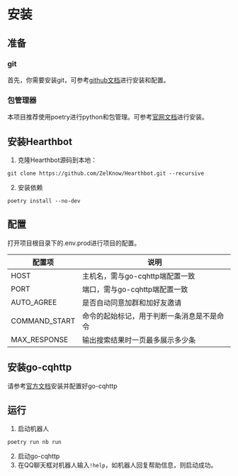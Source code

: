 # 安装

## 准备

### git
首先，你需要安装git，可参考[github文档](https://docs.github.com/cn/github/getting-started-with-github/quickstart/set-up-git)进行安装和配置。

### 包管理器

本项目推荐使用poetry进行python和包管理。可参考[官网文档](https://python-poetry.org/docs/)进行安装。

## 安装Hearthbot

1. 克隆Hearthbot源码到本地：
```
git clone https://github.com/ZelKnow/Hearthbot.git --recursive
```

2. 安装依赖
```
poetry install --no-dev
```

## 配置

打开项目根目录下的.env.prod进行项目的配置。

| 配置项        | 说明                                       |
| ------------- | ------------------------------------------ |
| HOST          | 主机名，需与go-cqhttp端配置一致            |
| PORT          | 端口，需与go-cqhttp端配置一致              |
| AUTO_AGREE    | 是否自动同意加群和加好友邀请               |
| COMMAND_START | 命令的起始标记，用于判断一条消息是不是命令 |
| MAX_RESPONSE  | 输出搜索结果时一页最多展示多少条           |

## 安装go-cqhttp

请参考[官方文档](https://docs.go-cqhttp.org/guide/quick_start.html)安装并配置好go-cqhttp

## 运行

1. 启动机器人
```
poetry run nb run
```
2. 启动go-cqhttp
3. 在QQ聊天框对机器人输入```!help```，如机器人回复帮助信息，则启动成功。